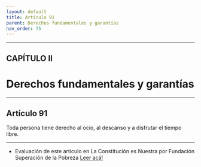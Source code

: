 ```yaml
---
layout: default
title: Artículo 91
parent: Derechos fundamentales y garantías
nav_order: 75
---
```


---

## CAPÍTULO II
# Derechos fundamentales y garantías

---

## Artículo 91

Toda persona tiene derecho al ocio, al descanso y a disfrutar el tiempo libre.

---
- Evaluación de este artículo en La Constitución es Nuestra por Fundación Superación de la Pobreza
<a target="_blank" href="https://laconstitucionesnuestra.cl/evaluaciones/verevaluaciones/18">Leer acá!</a>